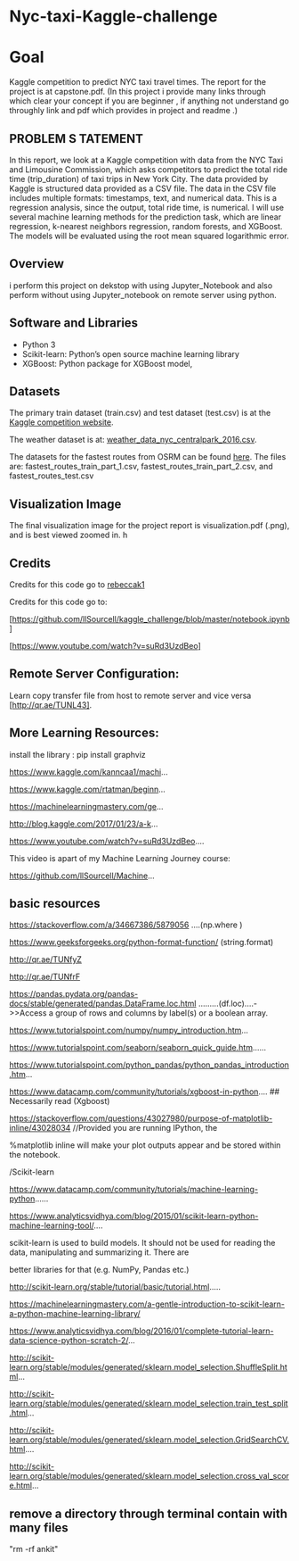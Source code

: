 # Nyc-taxi-Kaggle-challenge

# Goal

Kaggle competition to predict NYC taxi travel times. The report for the project is at capstone.pdf. (In this project i provide many links through which clear your concept if you are beginner , if anything not understand go throughly link and pdf which provides  in  project and readme .)

## PROBLEM S TATEMENT
In this report, we look at a Kaggle competition with data from the NYC Taxi and
Limousine Commission, which asks competitors to predict the total ride time
(trip_duration) of taxi trips in New York City. The data provided by Kaggle is structured
data provided as a CSV file. The data in the CSV file includes multiple formats: timestamps,
text, and numerical data. This is a regression analysis, since the output, total ride time, is
numerical. I will use  several machine learning methods for the prediction task, which are linear regression, k-nearest neighbors regression, random forests, and XGBoost. The models will be evaluated using the root mean squared logarithmic error.

## Overview

i perform this project on dekstop with using Jupyter_Notebook and also perform  without using Jupyter_notebook  on remote server using python.

## Software and Libraries
- Python 3
- Scikit-learn: Python’s open source machine learning library
- XGBoost: Python package for XGBoost model,

## Datasets
The primary train dataset (train.csv) and test dataset (test.csv) is at the <a href="https://www.kaggle.com/c/nyc-taxi-trip-duration/data">Kaggle competition website</a>.

The weather dataset is at: <a href="https://www.kaggle.com/mathijs/weather-data-in-new-york-city-2016">weather_data_nyc_centralpark_2016.csv</a>.

The datasets for the fastest routes from OSRM can be found <a href=https://www.kaggle.com/oscarleo/new-york-city-taxi-with-osrm>here</a>. The files are:  fastest_routes_train_part_1.csv, fastest_routes_train_part_2.csv, and fastest_routes_test.csv

## Visualization Image
The final visualization image for the project report is visualization.pdf (.png), and is best viewed zoomed in.
h

## Credits

Credits for this code go to [rebeccak1](https://github.com/rebeccak1/nyc-taxi) 

 Credits for this code go to:
 
[https://github.com/llSourcell/kaggle_challenge/blob/master/notebook.ipynb]
 
[https://www.youtube.com/watch?v=suRd3UzdBeo]

## Remote Server Configuration:
Learn copy  transfer file from host to remote server and vice versa [http://qr.ae/TUNL43].

## More Learning Resources:

install the library : pip install graphviz

https://www.kaggle.com/kanncaa1/machi... 

https://www.kaggle.com/rtatman/beginn... 

https://machinelearningmastery.com/ge...

http://blog.kaggle.com/2017/01/23/a-k... 

https://www.youtube.com/watch?v=suRd3UzdBeo....

This video is apart of my Machine Learning Journey course:

https://github.com/llSourcell/Machine...

## basic resources 

https://stackoverflow.com/a/34667386/5879056 ....(np.where )

https://www.geeksforgeeks.org/python-format-function/ (string.format)

http://qr.ae/TUNfyZ

http://qr.ae/TUNfrF

https://pandas.pydata.org/pandas-docs/stable/generated/pandas.DataFrame.loc.html .........(df.loc)....->>Access a group of rows and columns by label(s) or a boolean array.

https://www.tutorialspoint.com/numpy/numpy_introduction.htm...

https://www.tutorialspoint.com/seaborn/seaborn_quick_guide.htm......

https://www.tutorialspoint.com/python_pandas/python_pandas_introduction.htm...

https://www.datacamp.com/community/tutorials/xgboost-in-python.... ## Necessarily read (Xgboost)

https://stackoverflow.com/questions/43027980/purpose-of-matplotlib-inline/43028034 //Provided you are running IPython, the

%matplotlib inline will make your plot outputs appear and be stored within the notebook.

/Scikit-learn

https://www.datacamp.com/community/tutorials/machine-learning-python......

https://www.analyticsvidhya.com/blog/2015/01/scikit-learn-python-machine-learning-tool/....

scikit-learn is used to build models. It should not be used for reading the data, manipulating and summarizing it. There are 

better libraries for that (e.g. NumPy, Pandas etc.)

http://scikit-learn.org/stable/tutorial/basic/tutorial.html.....

https://machinelearningmastery.com/a-gentle-introduction-to-scikit-learn-a-python-machine-learning-library/

https://www.analyticsvidhya.com/blog/2016/01/complete-tutorial-learn-data-science-python-scratch-2/...

http://scikit-learn.org/stable/modules/generated/sklearn.model_selection.ShuffleSplit.html...

http://scikit-learn.org/stable/modules/generated/sklearn.model_selection.train_test_split.html...

http://scikit-learn.org/stable/modules/generated/sklearn.model_selection.GridSearchCV.html....

http://scikit-learn.org/stable/modules/generated/sklearn.model_selection.cross_val_score.html...




## remove a directory through terminal contain with many files

"rm -rf ankit"

